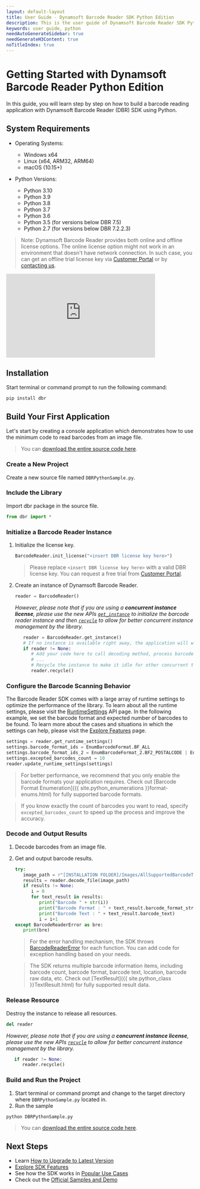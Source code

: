 ```yaml
---
layout: default-layout
title: User Guide - Dynamsoft Barcode Reader SDK Python Edition
description: This is the user guide of Dynamsoft Barcode Reader SDK Python Edition.
keywords: user guide, python
needAutoGenerateSidebar: true
needGenerateH3Content: true
noTitleIndex: true
---
```


# Getting Started with Dynamsoft Barcode Reader Python Edition

In this guide, you will learn step by step on how to build a barcode reading application with Dynamsoft Barcode Reader (DBR) SDK using Python.

## System Requirements

- Operating Systems:
  - Windows x64
  - Linux (x64, ARM32, ARM64)
  - macOS (10.15+)

- Python Versions:
  - Python 3.10
  - Python 3.9
  - Python 3.8
  - Python 3.7
  - Python 3.6
  - Python 3.5 (for versions below DBR 7.5)
  - Python 2.7 (for versions below DBR 7.2.2.3)

>Note:
>Dynamsoft Barcode Reader provides both online and offline license options. The online license option might not work in an environment that doesn't have network connection. In such case, you can get an offline trial license key via <a href="https://www.dynamsoft.com/customer/license/trialLicense?utm_source=guide&product=dbr&package=desktop" target="_blank">Customer Portal</a> or by <a href="https://www.dynamsoft.com/company/contact/" target="_blank">contacting us</a>.

<iframe width="400" height="225" src="https://www.youtube.com/embed/6uPP3siJJlU" title="How to Use Dynamsoft Barcode Reader Python SDK | Dynamsoft Tutorial" frameborder="0" allow="accelerometer; autoplay; clipboard-write; encrypted-media; gyroscope; picture-in-picture" allowfullscreen></iframe>

## Installation

Start terminal or command prompt to run the following command:

```
pip install dbr
```

## Build Your First Application

Let's start by creating a console application which demonstrates how to use the minimum code to read barcodes from an image file.  
> You can <a href="https://github.com/Dynamsoft/barcode-reader-python-samples/blob/master/samples/general-settings.py" target="_blank">download the entire source code here</a>.

### Create a New Project

Create a new source file named `DBRPythonSample.py`.

### Include the Library

Import dbr package in the source file.

   ```python
   from dbr import *
   ```

### Initialize a Barcode Reader Instance

1. Initialize the license key.

   ```python
   BarcodeReader.init_license("<insert DBR license key here>")
   ```

    > Please replace `<insert DBR license key here>` with a valid DBR license key. You can request a free trial from <a href="https://www.dynamsoft.com/customer/license/trialLicense?utm_source=guide&product=dbr&package=desktop" target="_blank">Customer Portal</a>.

2. Create an instance of Dynamsoft Barcode Reader.

   ```python
   reader = BarcodeReader()
   ```

   *However, please note that if you are using a **concurrent instance license**, please use the new APIs [`get_instance`](api-reference/BarcodeReader/constructor-and-destructor.md#get_instance) to initialize the barcode reader instance and then [`recycle`](api-reference/BarcodeReader/constructor-and-destructor.md#recycle) to allow for better concurrent instance management by the library.*

   ```python
      reader = BarcodeReader.get_instance()
      # If no instance is available right away, the application will wait until one becomes available
      if reader != None:
         # Add your code here to call decoding method, process barcode results and so on
         # ...
         # Recycle the instance to make it idle for other concurrent tasks
         reader.recycle()
   ```

### Configure the Barcode Scanning Behavior

The Barcode Reader SDK comes with a large array of runtime settings to optimize the performance of the library. To learn about all the runtime settings, please visit the [RuntimeSettings](api-reference/class/PublicRuntimeSettings.md) API page. In the following example, we set the barcode format and expected number of barcodes to be found. To learn  more about the cases and situations in which the settings can help, please visit the [Explore Features](user-guide/explore-features/index.md) page.

   ```python
   settings = reader.get_runtime_settings()
   settings.barcode_format_ids = EnumBarcodeFormat.BF_ALL
   settings.barcode_format_ids_2 = EnumBarcodeFormat_2.BF2_POSTALCODE | EnumBarcodeFormat_2.BF2_DOTCODE
   settings.excepted_barcodes_count = 10
   reader.update_runtime_settings(settings)
   ```

> For better performance, we recommend that you only enable the barcode formats your application requires. Check out [Barcode Format Enumeration]({{ site.python_enumerations }}format-enums.html) for fully supported barcode formats.

> If you know exactly the count of barcodes you want to read, specify `excepted_barcodes_count` to speed up the process and improve the accuracy. 

### Decode and Output Results

1. Decode barcodes from an image file.
2. Get and output barcode results.

   ```python
   try:
      image_path = r"[INSTALLATION FOLDER]/Images/AllSupportedBarcodeTypes.png"
      results = reader.decode_file(image_path)
      if results != None:
         i = 0
         for text_result in results:
            print("Barcode " + str(i))
            print("Barcode Format : " + text_result.barcode_format_string)
            print("Barcode Text : " + text_result.barcode_text)
            i = i+1
   except BarcodeReaderError as bre:
      print(bre)
   ```

   > For the error handling mechanism, the SDK throws [BarcodeReaderError]({{site.python_class}}BarcodeReaderError.html) for each function. You can add code for exception handling based on your needs. 

   > The SDK returns multiple barcode information items, including barcode count, barcode format, barcode text, location, barcode raw data, etc. Check out [TextResult]({{ site.python_class }}TextResult.html) for fully supported result data.

### Release Resource

Destroy the instance to release all resources.

```python
del reader
```

   *However, please note that if you are using a **concurrent instance license**, please use the new APIs [`recycle`](api-reference/BarcodeReader/constructor-and-destructor.md#recycle) to allow for better concurrent instance management by the library.*

   ```python
      if reader != None:
         reader.recycle()
   ```

### Build and Run the Project

1. Start terminal or command prompt and change to the target directory where `DBRPythonSample.py` located in.
2. Run the sample

```
python DBRPythonSample.py
```

> You can <a href="https://github.com/Dynamsoft/barcode-reader-python-samples/blob/master/samples/general-settings.py" target="_blank">download the entire source code here</a>.

## Next Steps

- Learn [How to Upgrade to Latest Version](upgrade-instruction.md)
- [Explore SDK Features](user-guide/explore-features/index.md)
- See how the SDK works in [Popular Use Cases](user-guide/use-cases/index.md)
- Check out the [Official Samples and Demo](samples/index.md)
